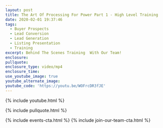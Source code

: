 ```yaml
---
layout: post
title: The Art Of Processing For Power Part 1 - High Level Training
date: 2020-02-01 19:37:46
tags:
  - Buyer Prospects
  - Lead Conversion
  - Lead Generation
  - Listing Presentation
  - Training
excerpt: Behind The Scenes Training  With Our Team!
enclosure:
pullquote:
enclosure_type: video/mp4
enclosure_time:
use_youtube_image: true
youtube_alternate_image:
youtube_code: 'https://youtu.be/WOFrcDR3fJE'
---
```


{% include youtube.html %}

{% include pullquote.html %}

{% include events-cta.html %} {% include join-our-team-cta.html %}